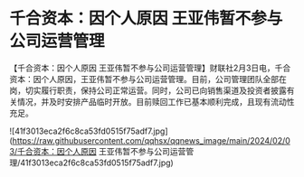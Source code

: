 # 千合资本：因个人原因 王亚伟暂不参与公司运营管理

【千合资本：因个人原因
王亚伟暂不参与公司运营管理】财联社2月3日电，千合资本：因个人原因，王亚伟暂不参与公司运营管理。目前，公司管理团队全部在岗，切实履行职责，保持公司正常运营。同时，公司已向销售渠道及投资者披露有关情况，并及时安排产品临时开放。目前赎回工作已基本顺利完成，且现有流动性充足。

![41f3013eca2f6c8ca53fd0515f75adf7.jpg](https://raw.githubusercontent.com/qqhsx/qqnews_image/main/2024/02/03/千合资本：因个人原因 王亚伟暂不参与公司运营管理/41f3013eca2f6c8ca53fd0515f75adf7.jpg)

